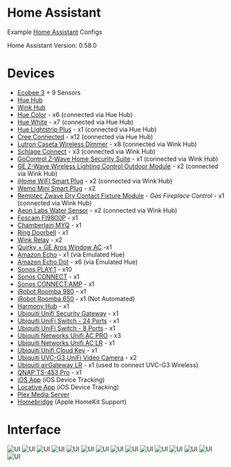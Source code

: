 # Home Assistant
Example [Home Assistant](https://home-assistant.io) Configs

Home Assistant Version: 0.58.0

# Devices

* [Ecobee 3](http://www.amazon.com/ecobee3-Smarter-Thermostat-Remote-Generation/dp/B00ZIRV39M/ref=sr_1_1?ie=UTF8&qid=1461377268&sr=8-1&keywords=ecobee3) + 9 Sensors
* [Hue Hub](http://www.amazon.com/Philips-458489-Hue-Bridge-Frustration/dp/B014H2P42K/ref=sr_1_1?ie=UTF8&qid=1461377320&sr=8-1&keywords=hue+hub)
* [Wink Hub](http://www.amazon.com/Wink-PWHUB-WH17-Connected-Home-Hub/dp/B00PV6GAI4/ref=sr_1_1?ie=UTF8&qid=1461377299&sr=8-1&keywords=wink+hub)
* [Hue Color](http://www.amazon.com/Philips-456186-Ambiance-Extension-Generation/dp/B014H2OZJS/ref=sr_1_1?ie=UTF8&qid=1461377356&sr=8-1&keywords=hue+color) - x6 (connected via Hue Hub)
* [Hue White](http://www.amazon.com/Philips-455295-White-Equivalent-Single/dp/B01C5C9ZLK/ref=sr_1_1?ie=UTF8&qid=1461377384&sr=8-1&keywords=hue+white) - x7 (connected via Hue Hub)
* [Hue Lightstrip Plus](https://www.amazon.com/dp/B0167H33DU/ref=twister_B01M8JU79M?_encoding=UTF8&psc=1) - x1 (connected via Hue Hub)
* [Cree Connected](http://www.amazon.com/dp/B01701DKVM/ref=twister_B017DJNMU0?_encoding=UTF8&psc=1) - x12 (connected via Hue Hub)
* [Lutron Caseta Wireless Dimmer](http://www.amazon.com/Lutron-PD-6WCL-WH-Caseta-Wireless-150-Watt/dp/B00KLAXFQA/ref=sr_1_4?s=hi&ie=UTF8&qid=1461376977&sr=1-4&keywords=caseta+wireless) - x8 (connected via Wink Hub)
* [Schlage Connect](https://www.amazon.com/Schlage-Connect-BE469NX-Touchscreen-Deadbolt/dp/B00AGK9KUU/ref=sr_1_3?ie=UTF8&qid=1482945181&sr=8-3&keywords=schlage%2Bconnect&th=1) - x3 (connected via Wink Hub)
* [GoControl Z-Wave Home Security Suite](http://www.amazon.com/GOCONTROL-WNK01-311KIT-Premium-Z-Wave-Security/dp/B00XUXYT6K/ref=sr_1_1?ie=UTF8&qid=1465167435&sr=8-1&keywords=go+control) - x1 (connected via Wink Hub)
* [GE Z-Wave Wireless Lighting Control Outdoor Module](https://www.amazon.com/GE-Wireless-Lighting-Control-Outdoor/dp/B0013V8K3O/ref=sr_1_1?ie=UTF8&qid=1466468235&sr=8-1&keywords=ge+outdoor+zwave) - x2 (connected via Wink Hub)
* [iHome WiFI Smart Plug](https://www.amazon.com/iHome-Smart-Apple-HomeKit-Amazon/dp/B010ACFEI0/ref=sr_1_1?ie=UTF8&qid=1467576017&sr=8-1&keywords=ihome+smart+plug) - x2 (connected via Wink Hub)
* [Wemo Mini Smart Plug](https://www.amazon.com/gp/product/B01NBI0A6R/ref=oh_aui_detailpage_o01_s01?ie=UTF8&psc=1) - x2
* [Remotec Zwave Dry Contact Fixture Module](https://www.amazon.com/gp/product/B00913ATFI/ref=oh_aui_detailpage_o00_s00?ie=UTF8&psc=1) - *Gas Fireplace Control* - x1 (connected via Wink Hub)
* [Aeon Labs Water Sensor](https://www.amazon.com/gp/product/B00H3TJ3P4/ref=oh_aui_detailpage_o00_s00?ie=UTF8&psc=1) - x2 (connected via Wink Hub)
* [Foscam FI9800P](http://www.amazon.com/Wireless-Foscam-FI9800P-Waterproof-Detection/dp/B0173Z3NG2?ie=UTF8&psc=1&redirect=true&ref_=oh_aui_detailpage_o02_s01) - x1
* [Chamberlain MYQ](http://www.amazon.com/Chamberlain-MYQ-G0201-MyQ-Garage-Controls-Smartphone/dp/B00EAD65UW) - x1
* [Ring Doorbell](http://www.amazon.com/Ring-Wi-Fi-Enabled-Video-Doorbell/dp/B00TZAO9D0/ref=sr_1_4?ie=UTF8&qid=1461377085&sr=8-4&keywords=ring+doorbell) - x1
* [Wink Relay](http://www.wink.com/products/wink-relay-touchscreen-controller/) - x2
* [Quirky + GE Aros Window AC](http://www.amazon.com/Quirky-Aros-Smart-Window-Conditioner/dp/B00IDXGIAC?ie=UTF8&psc=1&redirect=true&ref_=oh_aui_detailpage_o03_s01) -x1
* [Amazon Echo](http://www.amazon.com/Amazon-SK705DI-Echo/dp/B00X4WHP5E/ref=sr_1_1?ie=UTF8&qid=1461377119&sr=8-1&keywords=amazon+echo) - x1 (via Emulated Hue)
* [Amazon Echo Dot](http://www.amazon.com/b/?node=14047587011) - x6 (via Emulated Hue)
* [Sonos PLAY:1](https://www.amazon.com/Sonos-PLAY-Compact-Wireless-Streaming/dp/B00EWCUK1Q/ref=sr_1_1?s=aht&ie=UTF8&qid=1480883246&sr=1-1&keywords=Sonos+play+1) - x10
* [Sonos CONNECT](https://www.amazon.com/Sonos-Wireless-Receiver-Component-Streaming/dp/B001CROHX6/ref=sr_1_3?s=aht&ie=UTF8&qid=1480883287&sr=1-3&keywords=Sonos+Connect) - x1
* [Sonos CONNECT:AMP](https://www.amazon.com/Sonos-CONNECT-Wireless-Amplifier-Streaming/dp/B001CROHU4/ref=sr_1_2?ie=UTF8&qid=1501368078&sr=8-2&keywords=sonos+connect+amp) - x1
* [iRobot Roomba 980](https://www.amazon.com/iRobot-Roomba-Robot-Vacuum-Connectivity/dp/B013E9L4ZS/ref=sr_1_3?ie=UTF8&qid=1510543522&sr=8-3&keywords=roomba+980&dpID=51FYAIctNNL&preST=_SY300_QL70_&dpSrc=srch) - x1
* [iRobot Roomba 650](https://www.amazon.com/iRobot-Roomba-650-Robot-Vacuum/dp/B008LX6OC6/ref=sr_1_3?ie=UTF8&qid=1511129827&sr=8-3&keywords=roomba+660&dpID=519S5LhxhkL&preST=_SY300_QL70_&dpSrc=srch) - x1 (Not Automated)
* [Harmony Hub](https://www.amazon.com/Logitech-Harmony-Companion-Control-Entertainment/dp/B00N3RFC4G/ref=sr_1_2?s=aht&ie=UTF8&qid=1479756420&sr=1-2&keywords=harmony+hub) - x1
* [Ubiquiti Unifi Security Gateway](https://www.amazon.com/Ubiquiti-Unifi-Security-Gateway-USG/dp/B00LV8YZLK/ref=sr_1_5?s=electronics&ie=UTF8&qid=1501612028&sr=1-5&keywords=unifi) - x1
* [Ubiquiti UniFi Switch - 24 Ports](https://www.amazon.com/Ubiquiti-UniFi-Switch-Managed-US-24-250W/dp/B00OJZUQ24/ref=pd_sbs_147_1?_encoding=UTF8&pd_rd_i=B00OJZUQ24&pd_rd_r=Y91CYDQDH8YKZCGFK62R&pd_rd_w=b1TBc&pd_rd_wg=RWi2l&psc=1&refRID=Y91CYDQDH8YKZCGFK62R) - x1
* [Ubiquiti UniFi Switch - 8 Ports](https://www.amazon.com/Ubiquiti-Networks-Managed-Gigabit-US-8-150W/dp/B01DKXT4CI/ref=sr_1_2?ie=UTF8&qid=1503435496&sr=8-2&keywords=unifi+8+port+switch) - x1
* [Ubiquiti Networks Unifi AC PRO](https://www.amazon.com/Ubiquiti-Networks-802-11ac-Dual-Radio-UAP-AC-PRO-US/dp/B015PRO512/ref=sr_1_1?ie=UTF8&qid=1501612450&sr=8-1&keywords=unifi+ap) - x3
* [Ubiquiti Networks Unifi AC LR](https://www.amazon.com/Ubiquiti-Networks-802-11ac-Dual-Radio-UAP-AC-PRO-US/dp/B015PRCBBI/ref=sr_1_1?ie=UTF8&qid=1501612450&sr=8-1&keywords=unifi%2Bap&th=1) - x1
* [Ubiquiti Unifi Cloud Key](https://www.amazon.com/Ubiquiti-Unifi-Cloud-Key-Control/dp/B017T2QB22/ref=sr_1_1?s=electronics&ie=UTF8&qid=1501612546&sr=1-1&keywords=unifi+cloud+key) - x1
* [Ubiquiti UVC-G3 UniFi Video Camera](https://www.amazon.com/Ubiquiti-UVC-G3-UniFi-Video-Camera/dp/B01EZYTYLC/ref=sr_1_1?s=electronics&ie=UTF8&qid=1503435626&sr=1-1&keywords=unifi+camera) - x2
* [Ubiquiti airGateway LR](https://www.amazon.com/gp/product/B00HXT84UO/ref=oh_aui_detailpage_o00_s00?ie=UTF8&psc=1) - x1 (used to connect UVC-G3 Wireless)
* [QNAP TS-453 Pro](https://www.amazon.com/gp/product/B00MEVUL6G/ref=oh_aui_search_detailpage?ie=UTF8&th=1) - x1
* [iOS App](https://home-assistant.io/ecosystem/ios/) (iOS Device Tracking)
* [Locative App](https://my.locative.io) (iOS Device Tracking)
* [Plex Media Server](https://plex.tv)
* [Homebridge](https://github.com/nfarina/homebridge) (Apple HomeKit Support)



# Interface
![UI](images/home-screenshot.jpg)
![UI](images/lights-screenshot.jpg)
![UI](images/living-room-screenshot.jpg)
![UI](images/dining-screenshot.jpg)
![UI](images/bedrooms-screenshot.jpg)
![UI](images/bath-screenshot.jpg)
![UI](images/offices-screenshot.jpg)
![UI](images/basement-screenshot.jpg)
![UI](images/outdoor-screenshot.jpg)
![UI](images/weather-screenshot.jpg)
![UI](images/media-screenshot.jpg)
![UI](images/camera-screenshot.jpg)
![UI](images/automation-screenshot.jpg)
![UI](images/sensors-screenshot.jpg)
![UI](images/traffic-screenshot.jpg)





